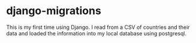 # django-migrations
This is my first time using Django. I read from a CSV of countries and their data and loaded the information into my local database using postgresql. 
